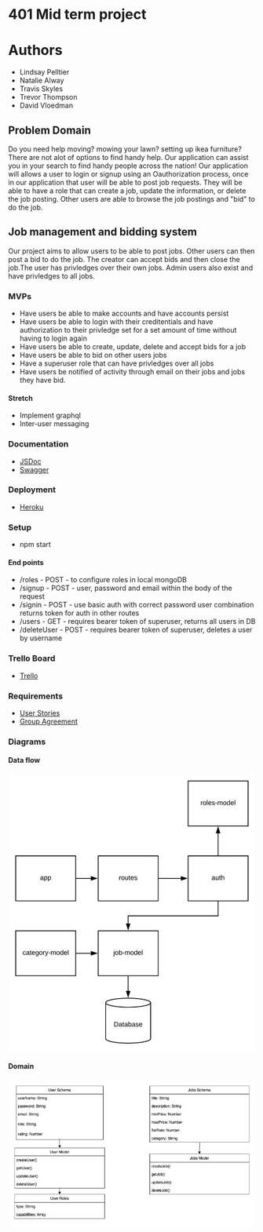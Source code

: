 # 401 Mid term project

# Authors 

- Lindsay Pelltier
- Natalie Alway
- Travis Skyles 
- Trevor Thompson
- David Vloedman

## Problem Domain
Do you need help moving? mowing your lawn? setting up ikea furniture? There are not alot of options to find handy help. Our application can assist you in your search to find handy people across the nation! Our application will allows a user to login or signup using an Oauthorization process, once in our application that user will be able to post job requests. They will be able to have a role that can create a job, update the information, or delete the job posting. Other users are able to browse the job postings and "bid" to do the job.

## Job management and bidding system

Our project aims to allow users to be able to post jobs. Other users can then post a bid to do the job.
The creator can accept bids and then close the job.The user has privledges over their own jobs. Admin users 
also exist and have privledges to all jobs.

### MVPs

* Have users be able to make accounts and have accounts persist
* Have users be able to login with their creditentials and have authorization to their privledge set
for a set amount of time without having to login again
* Have users be able to create, update, delete and accept bids for a job
* Have users be able to bid on other users jobs
* Have a superuser role that can have privledges over all jobs
* Have users be notified of activity through email on their jobs and jobs they have bid.

#### Stretch

* Implement graphql 
* Inter-user messaging

### Documentation

* [JSDoc](./docs/index.html)
* [Swagger](./docs/config/swagger.json)

### Deployment

* [Heroku](https://can-u.herokuapp.com/)

### Setup 

* npm start

#### End points

* /roles - POST - to configure roles in local mongoDB
* /signup - POST - user, password and email within the body of the request
* /signin - POST - use basic auth with correct password user combination returns token for auth in other routes
* /users - GET - requires bearer token of superuser, returns all users in DB
* /deleteUser - POST - requires bearer token of superuser, deletes a user by username
### Trello Board

* [Trello](https://trello.com/b/dom2QnVY/projectone)

### Requirements

* [User Stories](https://github.com/Apprenti-401-ProjectOne/ProjectOne/blob/dev/readmeDocs/requirements.md)
* [Group Agreement](https://github.com/Apprenti-401-ProjectOne/ProjectOne/blob/dev/readmeDocs/groupAgreement.md)

### Diagrams

#### Data flow
![](./readmeDocs/jobApp.svg)

#### Domain 
![](./readmeDocs/domain.jpg)
